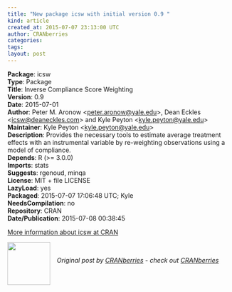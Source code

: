 ```yaml
---
title: "New package icsw with initial version 0.9 "
kind: article
created_at: 2015-07-07 23:13:00 UTC
author: CRANberries
categories: 
tags: 
layout: post
---
```

<strong>Package</strong>: icsw<br>
<strong>Type</strong>: Package<br>
<strong>Title</strong>: Inverse Compliance Score Weighting<br>
<strong>Version</strong>: 0.9<br>
<strong>Date</strong>: 2015-07-01<br>
<strong>Author</strong>: Peter M. Aronow &lt;peter.aronow@yale.edu&gt;, Dean Eckles &lt;icsw@deaneckles.com&gt; and Kyle Peyton &lt;kyle.peyton@yale.edu&gt;<br>
<strong>Maintainer</strong>: Kyle Peyton &lt;kyle.peyton@yale.edu&gt;<br>
<strong>Description</strong>: Provides the necessary tools to estimate average treatment effects with an instrumental variable by re-weighting observations using a model of compliance.<br>
<strong>Depends</strong>: R (&gt;= 3.0.0)<br>
<strong>Imports</strong>: stats<br>
<strong>Suggests</strong>: rgenoud, minqa<br>
<strong>License</strong>: MIT + file LICENSE<br>
<strong>LazyLoad</strong>: yes<br>
<strong>Packaged</strong>: 2015-07-07 17:06:48 UTC; Kyle<br>
<strong>NeedsCompilation</strong>: no<br>
<strong>Repository</strong>: CRAN<br>
<strong>Date/Publication</strong>: 2015-07-08 00:38:45<br>

<p>
<a href="http://cran.r-project.org/web/packages/icsw/index.html">More information about icsw at CRAN</a><div class="author">
  <img src="" style="width: 96px; height: 96;">
  <span style="position: absolute; padding: 32px 15px;">
    <i>Original post by <a href="http://twitter.com/">CRANberries</a> - check out <a href="http://dirk.eddelbuettel.com/cranberries">CRANberries   </a></i>
  </span>
</div>
